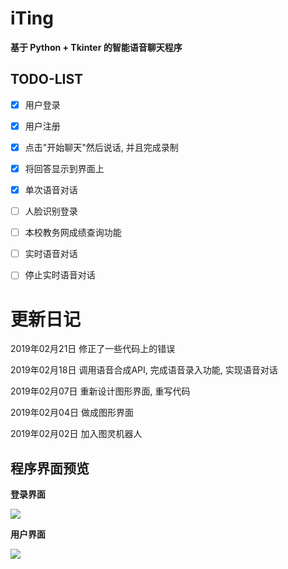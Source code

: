 # iTing 

**基于 Python + Tkinter 的智能语音聊天程序**

## TODO-LIST
- [x] 用户登录
- [x] 用户注册
- [x] 点击"开始聊天"然后说话, 并且完成录制
- [x] 将回答显示到界面上
- [x] 单次语音对话
- [ ] 人脸识别登录
- [ ] 本校教务网成绩查询功能
- [ ] 实时语音对话
- [ ] 停止实时语音对话



# 更新日记
2019年02月21日     修正了一些代码上的错误

2019年02月18日     调用语音合成API, 完成语音录入功能, 实现语音对话

2019年02月07日     重新设计图形界面, 重写代码

2019年02月04日     做成图形界面

2019年02月02日     加入图灵机器人





## 程序界面预览

**登录界面**

![](https://raw.githubusercontent.com/FatTig3R/iTing-Gui/master/Home_window.png)


**用户界面**

![](https://raw.githubusercontent.com/FatTig3R/iTing-Gui/master/user_window.png)





